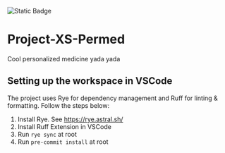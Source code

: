 ![Static Badge](https://img.shields.io/badge/Author-Xinlu%20Shi-blue)


# Project-XS-Permed

Cool personalized medicine yada yada

## Setting up the workspace in VSCode

The project uses Rye for dependency management and Ruff for linting & formatting. Follow the steps below:
1. Install Rye. See https://rye.astral.sh/
2. Install Ruff Extension in VSCode
3. Run `rye sync` at root
4. Run `pre-commit install` at root






